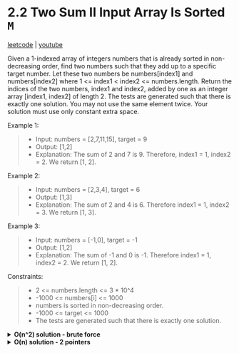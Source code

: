 # 2.2 Two Sum II Input Array Is Sorted `M`

[leetcode](https://leetcode.com/problems/two-sum-ii-input-array-is-sorted/) |
[youtube](https://www.youtube.com/watch?v=cQ1Oz4ckceM)

Given a 1-indexed array of integers numbers that is already sorted in non-decreasing order, find two numbers such that they add up to a specific target number. Let these two numbers be numbers[index1] and numbers[index2] where 1 <= index1 < index2 <= numbers.length.
Return the indices of the two numbers, index1 and index2, added by one as an integer array [index1, index2] of length 2.
The tests are generated such that there is exactly one solution. You may not use the same element twice.
Your solution must use only constant extra space.

Example 1:
> - Input: numbers = [2,7,11,15], target = 9
> - Output: [1,2]
> - Explanation: The sum of 2 and 7 is 9. Therefore, index1 = 1, index2 = 2. We return [1, 2].

Example 2:
> - Input: numbers = [2,3,4], target = 6
> - Output: [1,3]
> - Explanation: The sum of 2 and 4 is 6. Therefore index1 = 1, index2 = 3. We return [1, 3].

Example 3:
> - Input: numbers = [-1,0], target = -1
> - Output: [1,2]
> - Explanation: The sum of -1 and 0 is -1. Therefore index1 = 1, index2 = 2. We return [1, 2].

Constraints:
> - 2 <= numbers.length <= 3 * 10^4
> - -1000 <= numbers[i] <= 1000
> - numbers is sorted in non-decreasing order.
> - -1000 <= target <= 1000
> - The tests are generated such that there is exactly one solution.

<details>
  <summary><b>O(n^2) solution - brute force</b></summary>

  - loop in nums
  - loop in nums
    - return the two pointers if sum equals target
</details>

<details>
  <summary><b>O(n) solution - 2 pointers</b></summary>

  - initiate left and right pointer at the first and last indexes of the array
  - loop while left is less than right
    - if the sum is greater than target decrement right
    - if the sum is less than target increment left
    - if the sum equals target return the two pointers
  
  ```go
  func TwoSum(numbers []int, target int) []int {
      l, r := 0, len(numbers) - 1
  
      for l < r {
          sum := numbers[l] + numbers[r]
          if sum < target { l++ }
          if sum > target { r-- }
          if sum == target { return []int{l+1, r+1} }
      }
  
      return []int{}
  }
  ```

```js
/**
 * @param {number[]} numbers
 * @param {number} target
 * @return {number[]}
 */
var twoSum = function(numbers, target) {
    let lo = 0, hi = numbers.length - 1

    while (lo < hi) {
        const sum = numbers[lo] + numbers[hi]
        if (sum === target) return [lo + 1, hi + 1]
        sum > target ? hi-- : lo++
    }
}
```
</details>
